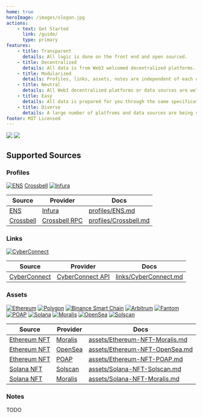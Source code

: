 ```yaml
---
home: true
heroImage: /images/slogon.jpg
actions:
    - text: Get Started
      link: /guide/
      type: primary
features:
    - title: Transparent
      details: All logic is done on the front end and open sourced.
    - title: Decentralized
      details: All data is from Web3 welcomed decentralized platforms.
    - title: Modularized
      details: Profiles, links, assets, notes are independent of each other.
    - title: Neutral
      details: All Web3 decentralized platforms or data sources are welcomed. And the source code uses MIT License.
    - title: Easy
      details: All data is prepared for you through the same specifications and simple API.
    - title: Diverse
      details: A large number of platfroms and data sources are being supported for you to choose from.
footer: MIT Licensed
---
```


[![](https://img.shields.io/badge/chat-on%20discord-7289da.svg?logo=discord&style=flat-square)](https://discord.gg/ggrfhdS9Fe) [![](https://img.shields.io/github/stars/DIYgod/Unidata?color=%2324292f&label=stars&logo=github&style=flat-square)](https://github.com/DIYgod/Unidata)

## Supported Sources

### Profiles

<p class="grid">
    <span><a target="_blank" href="https://ens.domains/"><img alt="ENS" src="/images/sources/ens.svg"></a></span>
    <span><a target="_blank" href="">Crossbell</a></span>
    <span><a target="_blank" href="https://infura.io/"><img alt="Infura" src="/images/sources/infura.svg"></a></span>
</p>

| Source                                         | Provider                                   | Docs                                                  |
| ---------------------------------------------- | ------------------------------------------ | ----------------------------------------------------- |
| [ENS](https://ens.domains/)                    | [Infura](https://infura.io/)               | [profiles/ENS.md](/guide/profiles/ENS.md)             |
| [Crossbell](https://github.com/Crossbell-Box/) | [Crossbell RPC](https://api.cybertino.io/) | [profiles/Crossbell.md](/guide/profiles/Crossbell.md) |

### Links

<p class="grid">
    <span><a target="_blank" href="https://cyberconnect.me/"><img alt="CyberConnect" src="/images/sources/cyberconnect.svg"></a></span>
</p>

| Source                                   | Provider                                                                    | Docs                                                  |
| ---------------------------------------- | --------------------------------------------------------------------------- | ----------------------------------------------------- |
| [CyberConnect](https://cyberconnect.me/) | [CyberConnect API](https://docs.cyberconnect.me/cyberconnect-api/overview/) | [links/CyberConnect.md](/guide/links/CyberConnect.md) |

### Assets

<p class="grid">
    <span><a target="_blank" href="https://ethereum.org/"><img alt="Ethereum" src="/images/sources/ethereum.png"></a></span>
    <span><a target="_blank" href="https://polygon.technology/"><img alt="Polygon" src="/images/sources/polygon.svg"></a></span>
    <span><a target="_blank" href="https://www.binance.org/en"><img alt="Binance Smart Chain" src="/images/sources/bsc.svg"></a></span>
    <span><a target="_blank" href="https://arbitrum.io/"><img alt="Arbitrum" src="/images/sources/arbitrum.jpeg"></a></span>
    <span><a target="_blank" href="https://fantom.foundation/"><img alt="Fantom" src="/images/sources/fantom.svg"></a></span>
    <span><a target="_blank" href="https://poap.xyz/"><img alt="POAP" src="/images/sources/poap.svg"></a></span>
    <span><a target="_blank" href="https://solana.com/"><img alt="Solana" src="/images/sources/solana.svg"></a></span>
    <span><a target="_blank" href="https://moralis.io/"><img alt="Moralis" src="/images/sources/moralis.svg"></a></span>
    <span><a target="_blank" href="https://opensea.io/"><img alt="OpenSea" src="/images/sources/opensea.svg"></a></span>
    <span><a target="_blank" href="https://solscan.io/"><img alt="Solscan" src="/images/sources/solscan.svg"></a></span>
</p>

| Source                                       | Provider                       | Docs                                                                    |
| -------------------------------------------- | ------------------------------ | ----------------------------------------------------------------------- |
| [Ethereum NFT](https://ethereum.org/en/nft/) | [Moralis](https://moralis.io/) | [assets/Ethereum-NFT-Moralis.md](/guide/assets/Ethereum-NFT-Moralis.md) |
| [Ethereum NFT](https://ethereum.org/en/nft/) | [OpenSea](https://opensea.io/) | [assets/Ethereum-NFT-OpenSea.md](/guide/assets/Ethereum-NFT-OpenSea.md) |
| [Ethereum NFT](https://ethereum.org/en/nft/) | [POAP](https://poap.xyz/)      | [assets/Ethereum-NFT-POAP.md](/guide/assets/Ethereum-NFT-POAP.md)       |
| [Solana NFT](https://solana.com/nft/)        | [Solscan](https://solscan.io/) | [assets/Solana-NFT-Solscan.md](/guide/assets/Solana-NFT-Solscan.md)     |
| [Solana NFT](https://solana.com/nft/)        | [Moralis](https://moralis.io/) | [assets/Solana-NFT-Moralis.md](/guide/assets/Solana-NFT-Moralis.md)     |

### Notes

TODO
